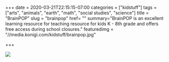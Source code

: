 +++
date = 2020-03-21T22:15:15-07:00
categories = ["kidstuff"]
tags = ["arts", "animals", "earth", "math", "social studies", "science"]
title = "BrainPOP"
slug = "brainpop"
href= ""
summary="BrainPOP is an excellent learning resource for teaching resource for kids K - 8th grade and offers free access during school closures."
featuredimg = "//media.konigi.com/kidstuff/brainpop.jpg"

+++

<img src="//media.konigi.com/kidstuff/brainpop.jpg" />
